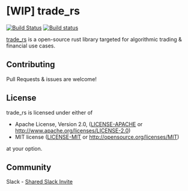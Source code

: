 # [WIP] trade_rs

[![Build Status](https://travis-ci.org/jakeschurch/trade_rs.svg?branch=master)](https://travis-ci.org/jakeschurch/trade_rs)
[![Build status](https://ci.appveyor.com/api/projects/status/t9nvd7ymlmt4etut/branch/master?svg=true)](https://ci.appveyor.com/project/jakeschurch/trade-rs/branch/master)

[trade_rs](https://github.com/jakeschurch/trade_rs) is a open-source rust library targeted for algorithmic trading & financial use cases.

## Contributing
Pull Requests & issues are welcome!

## License

trade_rs is licensed under either of

 * Apache License, Version 2.0, ([LICENSE-APACHE](LICENSE-APACHE) or
   http://www.apache.org/licenses/LICENSE-2.0)
 * MIT license ([LICENSE-MIT](LICENSE-MIT) or
   http://opensource.org/licenses/MIT)

at your option.

## Community
Slack - [Shared Slack Invite](https://join.slack.com/t/trade-rs/shared_invite/enQtNTc0NDcwMTExNDczLWZmODRiMjJmZmViOGUwZjc2MWUwM2JiNGFlM2I5OWVkZjdlOTI3ODQxNDBlODg1ZjM4YzI3NzhhNGVkNjM1ZjI)
